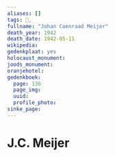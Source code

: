 ```yaml
---
aliases: []
tags: 👤, 
fullname: "Johan Coenraad Meijer"
death_year: 1942
death_date: 1942-05-11
wikipedia:
gedenkplaat: yes
holocaust_monument:
joods_monument:
oranjehotel:
gedenkboek:
  page: 136
  page_img: 
  uuid: 
  profile_photo: 
sinke_page:
---
```


# J.C. Meijer